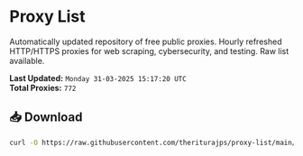 # Proxy List

Automatically updated repository of free public proxies. Hourly refreshed HTTP/HTTPS proxies for web scraping, cybersecurity, and testing. Raw list available.

**Last Updated:** `Monday 31-03-2025 15:17:20 UTC`  
**Total Proxies:** `772`

## 📥 Download
```bash
curl -O https://raw.githubusercontent.com/theriturajps/proxy-list/main/proxies.txt
